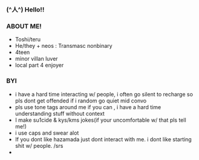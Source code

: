 ### (^人^) Hello!!

### __ABOUT ME!__
- Toshi/teru
- He/they + neos : Transmasc nonbinary
- 4teen 
- minor villan luver 
- local part 4 enjoyer 

### BYI
- i have a hard time interacting w/ people, i often go silent to recharge so pls dont get offended if i random go quiet mid convo
- pls use tone tags around me if you can , i have a hard time understanding stuff without context 
- I make su1cide & kys/kms jokes(if your uncomfortable w/ that pls tell me!)
- i use caps and swear alot
- If you dont like hazamada just dont interact with me. i dont like starting shit w/ people. /srs
- 
